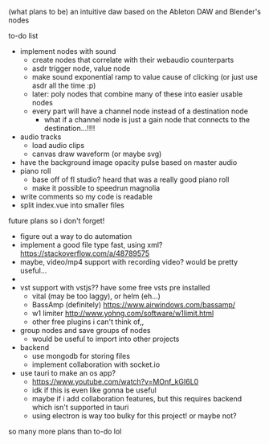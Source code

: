 (what plans to be) an intuitive daw based on the Ableton DAW and Blender's nodes

to-do list
- implement nodes with sound
    - create nodes that correlate with their webaudio counterparts
    - asdr trigger node, value node
    - make sound exponential ramp to value cause of clicking (or just use asdr all the time :p)
    - later: poly nodes that combine many of these into easier usable nodes
    - every part will have a channel node instead of a destination node
        - what if a channel node is just a gain node that connects to the destination...!!!!
- audio tracks
    - load audio clips
    - canvas draw waveform (or maybe svg)
- have the background image opacity pulse based on master audio
- piano roll
    - base off of fl studio? heard that was a really good piano roll
    - make it possible to speedrun magnolia
- write comments so my code is readable
- split index.vue into smaller files

future plans so i don't forget!
- figure out a way to do automation
- implement a good file type fast, using xml? https://stackoverflow.com/a/48789575
- maybe, video/mp4 support with recording video? would be pretty useful...
- 
- vst support with vstjs?? have some free vsts pre installed 
    - vital (may be too laggy), or helm (eh...) 
    - BassAmp (definitely) https://www.airwindows.com/bassamp/ 
    - w1 limiter http://www.yohng.com/software/w1limit.html
    - other free plugins i can't think of,,
- group nodes and save groups of nodes
    - would be useful to import into other projects
- backend
    - use mongodb for storing files
    - implement collaboration with socket.io
- use tauri to make an os app?
    - https://www.youtube.com/watch?v=MOnf_kGI6L0 
    - idk if this is even like gonna be useful
    - maybe if i add collaboration features, but this requires backend which isn't supported in tauri 
    - using electron is way too bulky for this project! or maybe not?
    

so many more plans than to-do lol
